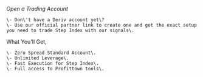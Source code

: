 *Open a Trading Account*

```
\- Don\'t have a Deriv account yet\?
\- Use our official partner link to create one and get the exact setup you need to trade Step Index with our signals\.
```

What You\'ll Get\,

```
\- Zero Spread Standard Account\.
\- Unlimited Leverage\.
\- Fast Execution for Step Index\.
\- Full access to Profittown tools\.
```